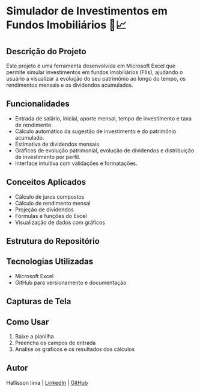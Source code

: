 # Simulador de Investimentos em Fundos Imobiliários 🏢📈

## Descrição do Projeto
Este projeto é uma ferramenta desenvolvida em Microsoft Excel que permite simular investimentos em fundos imobiliários (FIIs), ajudando o usuário a visualizar a evolução do seu patrimônio ao longo do tempo, os rendimentos mensais e os dividendos acumulados.

## Funcionalidades
- Entrada de salário, inicial, aporte mensal, tempo de investimento e taxa de rendimento.
- Cálculo automático da sugestão de investimento e do patrimônio acumulado.
- Estimativa de dividendos mensais.
- Gráficos de evolução patrimonial, evolução de dividendos e distribuição de investimento por perfil.
- Interface intuitiva com validações e formatações.

## Conceitos Aplicados
- Cálculo de juros compostos
- Cálculo de rendimento mensal
- Projeção de dividendos
- Fórmulas e funções do Excel
- Visualização de dados com gráficos

## Estrutura do Repositório

## Tecnologias Utilizadas
- Microsoft Excel
- GitHub para versionamento e documentação

## Capturas de Tela

## Como Usar
1. Baixe a planilha
2. Preencha os campos de entrada
3. Analise os gráficos e os resultados dos cálculos

## Autor
Hallisson lima | [LinkedIn](https://www.linkedin.com/in/hallisson-lima/) | [GitHub](https://github.com/hallslima)
